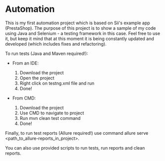 # Automation

This is my first automation project which is based on Sii's example app (PrestaShop). The purpose of this project is to show a sample of my code using Java and Selenium - a testing framework in this case. Feel free to use it, but keep it mind that at this moment it is being constantly updated and developed (which includes fixes and refactoring).

To run tests (Java and Maven required!):

 - From an IDE:
    1. Download the project
    2. Open the project
    3. Right click on testng.xml file and run
    4. Done!

 - From CMD:
    1. Download the project
    2. Use CMD to navigate to project
    3. Run mvn clean test command
    4. Done!

Finally, to run test reports (Allure required!) use command allure serve <path_to_allure-reports_in_project>.

You can also use provided scripts to run tests, run reports and clean reports.
